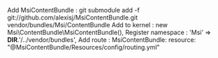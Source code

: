 Add MsiContentBundle :
    git submodule add -f git://github.com/alexisj/MsiContentBundle.git vendor/bundles/Msi/ContentBundle
Add to kernel :
    new Msi\ContentBundle\MsiContentBundle(),
Register namespace :
    'Msi'  => __DIR__.'/../vendor/bundles',
Add route :
    MsiContentBundle:
      resource: "@MsiContentBundle/Resources/config/routing.yml"